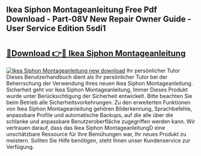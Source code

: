 ## Ikea Siphon Montageanleitung Free Pdf Download - Part-08V New Repair Owner Guide - User Service Edition 5sdi1

# <h2><a href="http://df7zjl.blite.top/?on=Ikea+Siphon+Montageanleitung">🔗Download 👉🔴 Ikea Siphon Montageanleitung</a></h2>

[![Ikea Siphon Montageanleitung new download](https://i.imgur.com/lujVjoI.png)](http://df7zjl.blite.top/?on=Ikea+Siphon+Montageanleitung)
Ihr persönlicher Tutor Dieses Benutzerhandbuch dient als Ihr persönlicher Tutor bei der Beherrschung der Verwendung Ihres neuen Ikea Siphon Montageanleitung. Sicherheit geht vor Ikea Siphon Montageanleitung, Immer Dieses Produkt wurde unter Berücksichtigung der Sicherheit entwickelt. Bitte beachten Sie beim Betrieb alle Sicherheitsvorkehrungen. Zu den erweiterten Funktionen von Ikea Siphon Montageanleitung gehören Bilderkennung, Sprachbefehle, anpassbare Profile und automatische Backups, auf die alle über die schlanke und anpassbare Benutzeroberfläche zugegriffen werden kann. Wir vertrauen darauf, dass das Ikea Siphon MontageanleitungD eine unschätzbare Ressource für Ihre Bemühungen war, Ihr neues Produkt zu meistern. Sollten Sie Hilfe benötigen, steht Ihnen unser Kundenservice zur Verfügung.

